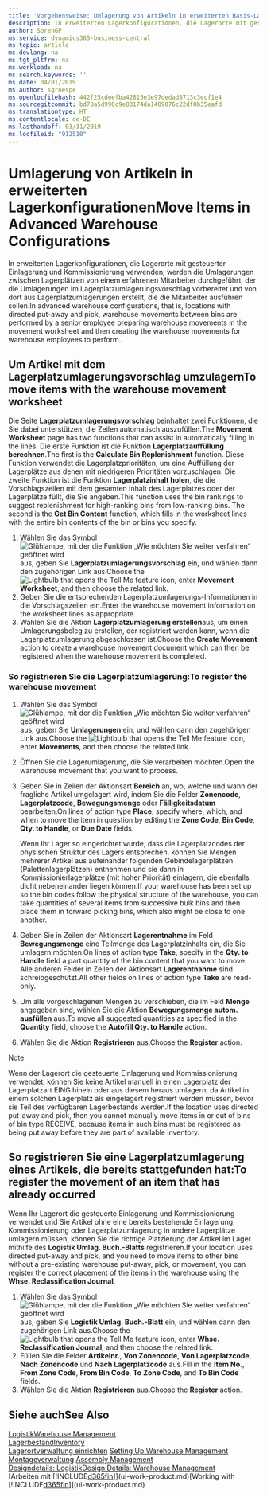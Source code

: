 ```yaml
---
title: 'Vorgehensweise: Umlagerung von Artikeln in erweiterten Basis-Lagerkonfigurationen | Microsoft Docs'
description: In erweiterten Lagerkonfigurationen, die Lagerorte mit gesteuerter Einlagerung und Kommissionierung verwenden, werden die Umlagerungen zwischen Lagerplätzen von einem erfahrenen Mitarbeiter durchgeführt, der die Umlagerungen im Lagerplatzumlagerungsvorschlag vorbereitet und von dort aus Lagerplatzumlagerungen erstellt, die die Mitarbeiter ausführen sollen.
author: SorenGP
ms.service: dynamics365-business-central
ms.topic: article
ms.devlang: na
ms.tgt_pltfrm: na
ms.workload: na
ms.search.keywords: ''
ms.date: 04/01/2019
ms.author: sgroespe
ms.openlocfilehash: 442f25cdeefba42815e3e97dedad8713c3ecf1e4
ms.sourcegitcommit: bd78a5d990c9e83174da1409076c22df8b35eafd
ms.translationtype: HT
ms.contentlocale: de-DE
ms.lasthandoff: 03/31/2019
ms.locfileid: "912510"
---
```

# <a name="move-items-in-advanced-warehouse-configurations"></a><span data-ttu-id="d5c9c-103">Umlagerung von Artikeln in erweiterten Lagerkonfigurationen</span><span class="sxs-lookup"><span data-stu-id="d5c9c-103">Move Items in Advanced Warehouse Configurations</span></span>
<span data-ttu-id="d5c9c-104">In erweiterten Lagerkonfigurationen, die Lagerorte mit gesteuerter Einlagerung und Kommissionierung verwenden, werden die Umlagerungen zwischen Lagerplätzen von einem erfahrenen Mitarbeiter durchgeführt, der die Umlagerungen im Lagerplatzumlagerungsvorschlag vorbereitet und von dort aus Lagerplatzumlagerungen erstellt, die die Mitarbeiter ausführen sollen.</span><span class="sxs-lookup"><span data-stu-id="d5c9c-104">In advanced warehouse configurations, that is, locations with directed put-away and pick, warehouse movements between bins are performed by a senior employee preparing warehouse movements in the movement worksheet and then creating the warehouse movements for warehouse employees to perform.</span></span>  

## <a name="to-move-items-with-the-warehouse-movement-worksheet"></a><span data-ttu-id="d5c9c-105">Um Artikel mit dem Lagerplatzumlagerungsvorschlag umzulagern</span><span class="sxs-lookup"><span data-stu-id="d5c9c-105">To move items with the warehouse movement worksheet</span></span>
<span data-ttu-id="d5c9c-106">Die Seite **Lagerplatzumlagerungsvorschlag** beinhaltet zwei Funktionen, die Sie dabei unterstützen, die Zeilen automatisch auszufüllen.</span><span class="sxs-lookup"><span data-stu-id="d5c9c-106">The **Movement Worksheet** page has two functions that can assist in automatically filling in the lines.</span></span> <span data-ttu-id="d5c9c-107">Die erste Funktion ist die Funktion **Lagerplatzauffüllung berechnen**.</span><span class="sxs-lookup"><span data-stu-id="d5c9c-107">The first is the **Calculate Bin Replenishment** function.</span></span> <span data-ttu-id="d5c9c-108">Diese Funktion verwendet die Lagerplatzprioritäten, um eine Auffüllung der Lagerplätze aus denen mit niedrigeren Prioritäten vorzuschlagen. Die zweite Funktion ist die Funktion **Lagerplatzinhalt holen**, die die Vorschlagszeilen mit dem gesamten Inhalt des Lagerplatzes oder der Lagerplätze füllt, die Sie angeben.</span><span class="sxs-lookup"><span data-stu-id="d5c9c-108">This function uses the bin rankings to suggest replenishment for high-ranking bins from low-ranking bins. The second is the **Get Bin Content** function, which fills in the worksheet lines with the entire bin contents of the bin or bins you specify.</span></span>

1.  <span data-ttu-id="d5c9c-109">Wählen Sie das Symbol ![Glühlampe, mit der die Funktion „Wie möchten Sie weiter verfahren“ geöffnet wird](media/ui-search/search_small.png "Wie möchten Sie weiter verfahren?") aus, geben Sie **Lagerplatzumlagerungsvorschlag** ein, und wählen dann den zugehörigen Link aus.</span><span class="sxs-lookup"><span data-stu-id="d5c9c-109">Choose the ![Lightbulb that opens the Tell Me feature](media/ui-search/search_small.png "Tell me what you want to do") icon, enter **Movement Worksheet**, and then choose the related link.</span></span>  
2.  <span data-ttu-id="d5c9c-110">Geben Sie die entsprechenden Lagerplatzumlagerungs-Informationen in die Vorschlagszeilen ein.</span><span class="sxs-lookup"><span data-stu-id="d5c9c-110">Enter the warehouse movement information on the worksheet lines as appropriate.</span></span>  
3. <span data-ttu-id="d5c9c-111">Wählen Sie die Aktion **Lagerplatzumlagerung erstellen**aus, um einen Umlagerungsbeleg zu erstellen, der registriert werden kann, wenn die Lagerplatzumlagerung abgeschlossen ist.</span><span class="sxs-lookup"><span data-stu-id="d5c9c-111">Choose the **Create Movement** action to create a warehouse movement document which can then be registered when the warehouse movement is completed.</span></span>  

### <a name="to-register-the-warehouse-movement"></a><span data-ttu-id="d5c9c-112">So registrieren Sie die Lagerplatzumlagerung:</span><span class="sxs-lookup"><span data-stu-id="d5c9c-112">To register the warehouse movement</span></span>  
1.  <span data-ttu-id="d5c9c-113">Wählen Sie das Symbol ![Glühlampe, mit der die Funktion „Wie möchten Sie weiter verfahren“ geöffnet wird](media/ui-search/search_small.png "Wie möchten Sie weiter verfahren?") aus, geben Sie **Umlagerungen** ein, und wählen dann den zugehörigen Link aus.</span><span class="sxs-lookup"><span data-stu-id="d5c9c-113">Choose the ![Lightbulb that opens the Tell Me feature](media/ui-search/search_small.png "Tell me what you want to do") icon, enter **Movements**, and then choose the related link.</span></span>  
2.  <span data-ttu-id="d5c9c-114">Öffnen Sie die Lagerumlagerung, die Sie verarbeiten möchten.</span><span class="sxs-lookup"><span data-stu-id="d5c9c-114">Open the warehouse movement that you want to process.</span></span>  
3.  <span data-ttu-id="d5c9c-115">Geben Sie in Zeilen der Aktionsart **Bereich** an, wo, welche und wann der fragliche Artikel umgelagert wird, indem Sie die Felder **Zonencode**, **Lagerplatzcode**, **Bewegungsmenge** oder **Fälligkeitsdatum** bearbeiten.</span><span class="sxs-lookup"><span data-stu-id="d5c9c-115">On lines of action type **Place**, specify where, which, and when to move the item in question by editing the **Zone Code**, **Bin Code**, **Qty. to Handle**, or **Due Date** fields.</span></span>  

    <span data-ttu-id="d5c9c-116">Wenn Ihr Lager so eingerichtet wurde, dass die Lagerplatzcodes der physischen Struktur des Lagers entsprechen, können Sie Mengen mehrerer Artikel aus aufeinander folgenden Gebindelagerplätzen (Palettenlagerplätzen) entnehmen und sie dann in Kommissionierlagerplätze (mit hoher Priorität) einlagern, die ebenfalls dicht nebeneinander liegen können.</span><span class="sxs-lookup"><span data-stu-id="d5c9c-116">If your warehouse has been set up so the bin codes follow the physical structure of the warehouse, you can take quantities of several items from successive bulk bins and then place them in forward picking bins, which also might be close to one another.</span></span>  
4.  <span data-ttu-id="d5c9c-117">Geben Sie in Zeilen der Aktionsart **Lagerentnahme** im Feld **Bewegungsmenge** eine Teilmenge des Lagerplatzinhalts ein, die Sie umlagern möchten.</span><span class="sxs-lookup"><span data-stu-id="d5c9c-117">On lines of action type **Take**, specify in the **Qty. to Handle** field a part quantity of the bin content that you want to move.</span></span> <span data-ttu-id="d5c9c-118">Alle anderen Felder in Zeilen der Aktionsart **Lagerentnahme** sind schreibgeschützt.</span><span class="sxs-lookup"><span data-stu-id="d5c9c-118">All other fields on lines of action type **Take** are read-only.</span></span>  
5.  <span data-ttu-id="d5c9c-119">Um alle vorgeschlagenen Mengen zu verschieben, die im Feld **Menge** angegeben sind, wählen Sie die Aktion **Bewegungsmenge autom. ausfüllen** aus.</span><span class="sxs-lookup"><span data-stu-id="d5c9c-119">To move all suggested quantities as specified in the **Quantity** field, choose the **Autofill Qty. to Handle** action.</span></span>  
6. <span data-ttu-id="d5c9c-120">Wählen Sie die Aktion **Registrieren** aus.</span><span class="sxs-lookup"><span data-stu-id="d5c9c-120">Choose the **Register** action.</span></span>  

> [!NOTE]  
>  <span data-ttu-id="d5c9c-121">Wenn der Lagerort die gesteuerte Einlagerung und Kommissionierung verwendet, können Sie keine Artikel manuell in einen Lagerplatz der Lagerplatzart EING hinein oder aus diesem heraus umlagern, da Artikel in einem solchen Lagerplatz als eingelagert registriert werden müssen, bevor sie Teil des verfügbaren Lagerbestands werden.</span><span class="sxs-lookup"><span data-stu-id="d5c9c-121">If the location uses directed put-away and pick, then you cannot manually move items in or out of bins of bin type RECEIVE, because items in such bins must be registered as being put away before they are part of available inventory.</span></span>

## <a name="to-register-the-movement-of-an-item-that-has-already-occurred"></a><span data-ttu-id="d5c9c-122">So registrieren Sie eine Lagerplatzumlagerung eines Artikels, die bereits stattgefunden hat:</span><span class="sxs-lookup"><span data-stu-id="d5c9c-122">To register the movement of an item that has already occurred</span></span>  
<span data-ttu-id="d5c9c-123">Wenn Ihr Lagerort die gesteuerte Einlagerung und Kommissionierung verwendet und Sie Artikel ohne eine bereits bestehende Einlagerung, Kommissionierung oder Lagerplatzumlagerung in andere Lagerplätze umlagern müssen, können Sie die richtige Platzierung der Artikel im Lager mithilfe des **Logistik Umlag. Buch.-Blatts** registrieren.</span><span class="sxs-lookup"><span data-stu-id="d5c9c-123">If your location uses directed put-away and pick, and you need to move items to other bins without a pre-existing warehouse put-away, pick, or movement, you can register the correct placement of the items in the warehouse using the **Whse. Reclassification Journal**.</span></span>

1.  <span data-ttu-id="d5c9c-124">Wählen Sie das Symbol ![Glühlampe, mit der die Funktion „Wie möchten Sie weiter verfahren“ geöffnet wird](media/ui-search/search_small.png "Wie möchten Sie weiter verfahren?") aus, geben Sie **Logistik Umlag. Buch.-Blatt** ein, und wählen dann den zugehörigen Link aus.</span><span class="sxs-lookup"><span data-stu-id="d5c9c-124">Choose the ![Lightbulb that opens the Tell Me feature](media/ui-search/search_small.png "Tell me what you want to do") icon, enter **Whse. Reclassification Journal**, and then choose the related link.</span></span>  
2.  <span data-ttu-id="d5c9c-125">Füllen Sie die Felder **Artikelnr.**, **Von Zonencode**, **Von Lagerplatzcode**, **Nach Zonencode** und **Nach Lagerplatzcode** aus.</span><span class="sxs-lookup"><span data-stu-id="d5c9c-125">Fill in the **Item No.**, **From Zone Code**, **From Bin Code**, **To Zone Code**, and **To Bin Code** fields.</span></span>  
3.  <span data-ttu-id="d5c9c-126">Wählen Sie die Aktion **Registrieren** aus.</span><span class="sxs-lookup"><span data-stu-id="d5c9c-126">Choose the **Register** action.</span></span>  

## <a name="see-also"></a><span data-ttu-id="d5c9c-127">Siehe auch</span><span class="sxs-lookup"><span data-stu-id="d5c9c-127">See Also</span></span>  
[<span data-ttu-id="d5c9c-128">Logistik</span><span class="sxs-lookup"><span data-stu-id="d5c9c-128">Warehouse Management</span></span>](warehouse-manage-warehouse.md)  
[<span data-ttu-id="d5c9c-129">Lagerbestand</span><span class="sxs-lookup"><span data-stu-id="d5c9c-129">Inventory</span></span>](inventory-manage-inventory.md)  
<span data-ttu-id="d5c9c-130">[Lagerortverwaltung einrichten](warehouse-setup-warehouse.md)   </span><span class="sxs-lookup"><span data-stu-id="d5c9c-130">[Setting Up Warehouse Management](warehouse-setup-warehouse.md)   </span></span>  
<span data-ttu-id="d5c9c-131">[Montageverwaltung](assembly-assemble-items.md)  </span><span class="sxs-lookup"><span data-stu-id="d5c9c-131">[Assembly Management](assembly-assemble-items.md)  </span></span>  
[<span data-ttu-id="d5c9c-132">Designdetails: Logistik</span><span class="sxs-lookup"><span data-stu-id="d5c9c-132">Design Details: Warehouse Management</span></span>](design-details-warehouse-management.md)  
<span data-ttu-id="d5c9c-133">[Arbeiten mit [!INCLUDE[d365fin](includes/d365fin_md.md)]](ui-work-product.md)</span><span class="sxs-lookup"><span data-stu-id="d5c9c-133">[Working with [!INCLUDE[d365fin](includes/d365fin_md.md)]](ui-work-product.md)</span></span>
